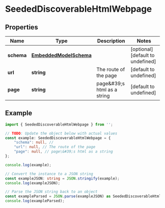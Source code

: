 
# SeededDiscoverableHtmlWebpage


## Properties

Name | Type | Description | Notes
------------ | ------------- | ------------- | -------------
**schema** | [**EmbeddedModelSchema**](EmbeddedModelSchema) |  | [optional] [default to undefined]
**url** | **string** | The route of the page  | [default to undefined]
**page** | **string** | page\&#39;s html as a string | [default to undefined]

## Example

```typescript
import { SeededDiscoverableHtmlWebpage } from '';

// TODO: Update the object below with actual values
const example: SeededDiscoverableHtmlWebpage = {
    "schema": null, // 
    "url": null, // The route of the page 
    "page": null, // page\&#39;s html as a string
};

console.log(example);

// Convert the instance to a JSON string
const exampleJSON: string = JSON.stringify(example);
console.log(exampleJSON);

// Parse the JSON string back to an object
const exampleParsed = JSON.parse(exampleJSON) as SeededDiscoverableHtmlWebpage;
console.log(exampleParsed);
```




